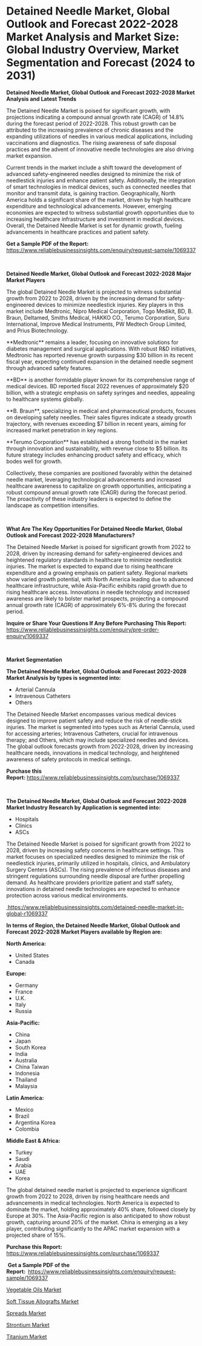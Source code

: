 <p><h1>Detained Needle Market, Global Outlook and Forecast 2022-2028 Market Analysis and Market Size: Global Industry Overview, Market Segmentation and Forecast (2024 to 2031)</h1></p><p><strong>Detained Needle Market, Global Outlook and Forecast 2022-2028 Market Analysis and Latest Trends</strong></p>
<p><p>The Detained Needle Market is poised for significant growth, with projections indicating a compound annual growth rate (CAGR) of 14.8% during the forecast period of 2022-2028. This robust growth can be attributed to the increasing prevalence of chronic diseases and the expanding utilizations of needles in various medical applications, including vaccinations and diagnostics. The rising awareness of safe disposal practices and the advent of innovative needle technologies are also driving market expansion.</p><p>Current trends in the market include a shift toward the development of advanced safety-engineered needles designed to minimize the risk of needlestick injuries and enhance patient safety. Additionally, the integration of smart technologies in medical devices, such as connected needles that monitor and transmit data, is gaining traction. Geographically, North America holds a significant share of the market, driven by high healthcare expenditure and technological advancements. However, emerging economies are expected to witness substantial growth opportunities due to increasing healthcare infrastructure and investment in medical devices. Overall, the Detained Needle Market is set for dynamic growth, fueling advancements in healthcare practices and patient safety.</p></p>
<p><strong>Get a Sample PDF of the Report:&nbsp;</strong> <a href="https://www.reliablebusinessinsights.com/enquiry/request-sample/1069337">https://www.reliablebusinessinsights.com/enquiry/request-sample/1069337</a></p>
<p>&nbsp;</p>
<p><strong>Detained Needle Market, Global Outlook and Forecast 2022-2028 Major Market Players</strong></p>
<p><p>The global Detained Needle Market is projected to witness substantial growth from 2022 to 2028, driven by the increasing demand for safety-engineered devices to minimize needlestick injuries. Key players in this market include Medtronic, Nipro Medical Corporation, Togo Medikit, BD, B. Braun, Deltamed, Smiths Medical, HAKKO CO., Terumo Corporation, Suru International, Improve Medical Instruments, PW Medtech Group Limited, and Prius Biotechnology.</p><p>**Medtronic** remains a leader, focusing on innovative solutions for diabetes management and surgical applications. With robust R&D initiatives, Medtronic has reported revenue growth surpassing $30 billion in its recent fiscal year, expecting continued expansion in the detained needle segment through advanced safety features.</p><p>**BD** is another formidable player known for its comprehensive range of medical devices. BD reported fiscal 2022 revenues of approximately $20 billion, with a strategic emphasis on safety syringes and needles, appealing to healthcare systems globally.</p><p>**B. Braun**, specializing in medical and pharmaceutical products, focuses on developing safety needles. Their sales figures indicate a steady growth trajectory, with revenues exceeding $7 billion in recent years, aiming for increased market penetration in key regions.</p><p>**Terumo Corporation** has established a strong foothold in the market through innovation and sustainability, with revenue close to $5 billion. Its future strategy includes enhancing product safety and efficacy, which bodes well for growth.</p><p>Collectively, these companies are positioned favorably within the detained needle market, leveraging technological advancements and increased healthcare awareness to capitalize on growth opportunities, anticipating a robust compound annual growth rate (CAGR) during the forecast period. The proactivity of these industry leaders is expected to define the landscape as competition intensifies.</p></p>
<p>&nbsp;</p>
<p><strong>What Are The Key Opportunities For Detained Needle Market, Global Outlook and Forecast 2022-2028 Manufacturers?</strong></p>
<p><p>The Detained Needle Market is poised for significant growth from 2022 to 2028, driven by increasing demand for safety-engineered devices and heightened regulatory standards in healthcare to minimize needlestick injuries. The market is expected to expand due to rising healthcare expenditure and a growing emphasis on patient safety. Regional markets show varied growth potential, with North America leading due to advanced healthcare infrastructure, while Asia-Pacific exhibits rapid growth due to rising healthcare access. Innovations in needle technology and increased awareness are likely to bolster market prospects, projecting a compound annual growth rate (CAGR) of approximately 6%-8% during the forecast period.</p></p>
<p><strong>Inquire or Share Your Questions If Any Before Purchasing This Report:</strong> <a href="https://www.reliablebusinessinsights.com/enquiry/pre-order-enquiry/1069337">https://www.reliablebusinessinsights.com/enquiry/pre-order-enquiry/1069337</a></p>
<p>&nbsp;</p>
<p><strong>Market Segmentation</strong></p>
<p><strong>The Detained Needle Market, Global Outlook and Forecast 2022-2028 Market Analysis by types is segmented into:</strong></p>
<p><ul><li>Arterial Cannula</li><li>Intravenous Catheters</li><li>Others</li></ul></p>
<p><p>The Detained Needle Market encompasses various medical devices designed to improve patient safety and reduce the risk of needle-stick injuries. The market is segmented into types such as Arterial Cannula, used for accessing arteries; Intravenous Catheters, crucial for intravenous therapy; and Others, which may include specialized needles and devices. The global outlook forecasts growth from 2022-2028, driven by increasing healthcare needs, innovations in medical technology, and heightened awareness of safety protocols in medical settings.</p></p>
<p><strong>Purchase this Report:&nbsp;</strong><a href="https://www.reliablebusinessinsights.com/purchase/1069337">https://www.reliablebusinessinsights.com/purchase/1069337</a></p>
<p>&nbsp;</p>
<p><strong>The Detained Needle Market, Global Outlook and Forecast 2022-2028 Market Industry Research by Application is segmented into:</strong></p>
<p><ul><li>Hospitals</li><li>Clinics</li><li>ASCs</li></ul></p>
<p><p>The Detained Needle Market is poised for significant growth from 2022 to 2028, driven by increasing safety concerns in healthcare settings. This market focuses on specialized needles designed to minimize the risk of needlestick injuries, primarily utilized in hospitals, clinics, and Ambulatory Surgery Centers (ASCs). The rising prevalence of infectious diseases and stringent regulations surrounding needle disposal are further propelling demand. As healthcare providers prioritize patient and staff safety, innovations in detained needle technologies are expected to enhance protection across various medical environments.</p></p>
<p><a href="https://www.reliablebusinessinsights.com/detained-needle-market-in-global-r1069337">&nbsp;https://www.reliablebusinessinsights.com/detained-needle-market-in-global-r1069337</a></p>
<p><strong>In terms of Region, the Detained Needle Market, Global Outlook and Forecast 2022-2028 Market Players available by Region are:</strong></p>
<p>
    <p> <strong> North America: </strong>
        <ul>
            <li>United States</li>
            <li>Canada</li>
        </ul>
        </p> 
    <p> <strong> Europe: </strong>
        <ul>
            <li>Germany</li>
            <li>France</li>
            <li>U.K.</li>
            <li>Italy</li>
            <li>Russia</li>
        </ul>
        </p> 
    <p> <strong> Asia-Pacific: </strong>
        <ul>
            <li>China</li>
            <li>Japan</li>
            <li>South Korea</li>
            <li>India</li>
            <li>Australia</li>
            <li>China Taiwan</li>
            <li>Indonesia</li>
            <li>Thailand</li>
            <li>Malaysia</li>
        </ul>
        </p> 
    <p> <strong> Latin America: </strong>
        <ul>
            <li>Mexico</li>
            <li>Brazil</li>
            <li>Argentina Korea</li>
            <li>Colombia</li>
        </ul>
        </p> 
    <p> <strong> Middle East & Africa: </strong>
        <ul>
            <li>Turkey</li>
            <li>Saudi</li>
            <li>Arabia</li>
            <li>UAE</li>
            <li>Korea</li>
        </ul>
    </p>
    </p>
<p><p>The global detained needle market is projected to experience significant growth from 2022 to 2028, driven by rising healthcare needs and advancements in medical technologies. North America is expected to dominate the market, holding approximately 40% share, followed closely by Europe at 30%. The Asia-Pacific region is also anticipated to show robust growth, capturing around 20% of the market. China is emerging as a key player, contributing significantly to the APAC market expansion with a projected share of 15%.</p></p>
<p><strong>Purchase this Report: </strong><a href="https://www.reliablebusinessinsights.com/purchase/1069337">https://www.reliablebusinessinsights.com/purchase/1069337</a></p>
<p>&nbsp;<strong>Get a Sample PDF of the Report:&nbsp;&nbsp;</strong><a href="https://www.reliablebusinessinsights.com/enquiry/request-sample/1069337">https://www.reliablebusinessinsights.com/enquiry/request-sample/1069337</a></p>
<p><strong></strong></p>
<p><p><a href="https://www.linkedin.com/pulse/vegetable-oils-market-revolution-2024-2031-trends-e3c2c?trackingId=xglIws4hQeaT5NRc%2BMONrA%3D%3D">Vegetable Oils Market</a></p><p><a href="https://www.linkedin.com/pulse/soft-tissue-allografts-market-global-regional-analysis-8aake?trackingId=2jUSjZfCR4Gy4cAJTdnmxA%3D%3D">Soft Tissue Allografts Market</a></p><p><a href="https://www.linkedin.com/pulse/global-sp-crowd-data-ue6hc?trackingId=S%2BemkIiTRcCKBA3G3OJlqQ%3D%3D">Spreads Market</a></p><p><a href="https://www.linkedin.com/pulse/global-strontium-market-focus-application-end-use-industry-type-vlnre?trackingId=cETUas8ZSICN9Xx6UtfmFA%3D%3D">Strontium Market</a></p><p><a href="https://www.linkedin.com/pulse/titanium-market-investigation-industry-evolution-forecast-izrke?trackingId=%2BMa%2BigzER4WHZasW7mnJSA%3D%3D">Titanium Market</a></p></p>